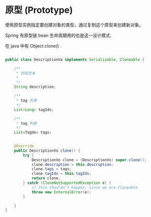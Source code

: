 # 原型 (Prototype)

使用原型实例指定要创建对象的类型，通过复制这个原型来创建新对象。

Spring 有原型链 bean 生命周期用的也是这一设计模式.


在 java 中有 Object.clone() .

```java

public class DescriptionVo implements Serializable, Cloneable {

    /**
     * 内容文本
     *
     */
    String description;

    /**
     * tag 列表
     */
    List<Long> tagIds;

    /**
     * tag 列表
     */
    List<TagVo> tags;
 

    @Override
    public DescriptionVo clone() {
        try {
            DescriptionVo clone = (DescriptionVo) super.clone();
            clone.description = this.description;
            clone.tags = tags;
            clone.tagIds = this.tagIds;
            return clone;
        } catch (CloneNotSupportedException e) {
            // this shouldn't happen, since we are Cloneable
            throw new InternalError(e);
        }

    }
}

```